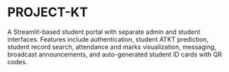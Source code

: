 # PROJECT-KT
A Streamlit-based student portal with separate admin and student interfaces. Features include authentication, student ATKT prediction, student record search, attendance and marks visualization, messaging, broadcast announcements, and auto-generated student ID cards with QR codes.
